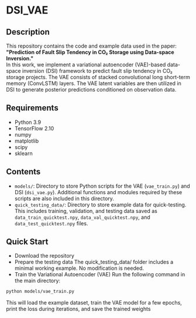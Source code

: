 # DSI_VAE
## Description
This repository contains the code and example data used in the paper:
**"Prediction of Fault Slip Tendency in CO₂ Storage using Data-space Inversion."**
\
In this work, we implement a variational autoencoder (VAE)-based data-space inversion (DSI) framework to predict fault slip tendency in CO₂ storage projects. The VAE consists of stacked convolutional long short-term memory (ConvLSTM) layers. The VAE latent variables are then utilized in DSI to generate posterior predictions conditioned on observation data.


## Requirements
- Python 3.9
- TensorFlow 2.10
- numpy
- matplotlib
- scipy
- sklearn


## Contents
- `models/`: Directory to store Python scripts for the VAE (`vae_train.py`) and DSI (`dsi_vae.py`). Additional functions and modules required by these scripts are also included in this directory.
- `quick_testing_data/`: Directory to store example data for quick-testing. This includes training, validation, and testing data saved as `data_train_quicktest.npy`, `data_val_quicktest.npy`, and `data_test_quicktest.npy` files.


## Quick Start
- Download the repository
- Prepare the testing data
The quick_testing_data/ folder includes a minimal working example. No modification is needed.
- Train the Variational Autoencoder (VAE)
Run the following command in the main directory:
```bash
python models/vae_train.py
```
This will load the example dataset, train the VAE model for a few epochs, print the loss during iterations, and save the trained weights



